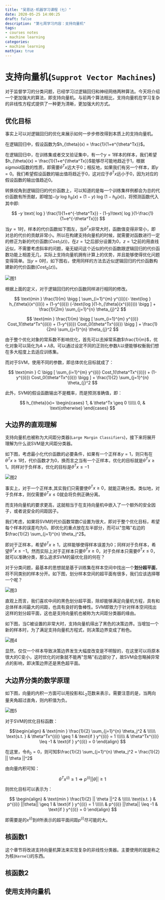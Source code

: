 ```yaml
---
title: "吴恩达·机器学习课程（七）"
date: 2020-05-25 14:00:25
draft: false
description: "第七周学习内容：支持向量机"
tags: 
- courses notes
- machine learning
categories: 
- machine learning
mathjax: true
---
```


# 支持向量机(`Supprot Vector Machines`)

对于监督学习的分类问题，已经学习过逻辑回归和神经网络两种算法。今天将介绍一个更加强大的算法，即支持向量机。与前两个算法相比，支持向量机在学习复杂的非线性方程式提供了一种更为清晰，更加强大的方式。

## 优化目标

事实上可以对逻辑回归的优化来展示如何一步步修改得到本质上的支持向量机。

在逻辑回归中，假设函数为$h_{\theta}(x) = \frac{1}{1+e^{\theta^Tx}}$。

在逻辑回归中，在训练集或者交叉验证集中，有一个$y=1$样本的样本，我们希望$h_{\theta}(x) = \frac{1}{1+e^{\theta^Tx}}$能够尽可能地趋近于1，根据$sigmoid$函数的性质，即需要$\theta^T x$远大于0；相反地，如果我们有另一个样本，即$y=0$。我们希望假设函数的输出值将趋近于0，这对应于$\theta^Tx$远小于0，因为对应的假设函数的输出值趋近0。

转换视角到逻辑回归的代价函数上，可以知道的是每一个训练集样例都会为总的代价函数有所贡献，即增加$-(y \text{ log } h_{\theta}(x) + (1-y)\text{ log }(1-h_{\theta}(x))$，将预测函数代入其中即:

$$
-y \text{ log } \frac{1}{1+e^{-\theta^Tx}} - (1-y)\text{ log }(1-\frac{1}{1+e^{-\theta^Tx}})
$$

当$y=1$时，样本的代价函数如下图左，当$\theta^Tx$非常大时，函数值变得非常小，即对总的代价的贡献非常小。所以在构建支持向量机的时候，就需要对函数进行一定的修正为新的代价函数($Cost_1(z)$)，在$z=1$之后部分设置为$0$，$z=1$之前的用直线近似，不需要考虑斜率的问题，毫无疑问这个近似的代价函数跟逻辑回归的代价函数功能上相差无几，实际上支持向量机拥有计算上的优势，并且能够使得优化问题变得简单。当$y=0$时，如下图右，使用同样的方法去近似逻辑回归的代价函数构建新的代价函数($Cost_0(z)$)。

![图1](/images/Machine_Learning_Lecture7_1.png)

根据上面的定义，对于逻辑回归的代价函数同样进行相同的修改。

$$
\text{min } \frac{1}{m} \bigg [ \sum_{i=1}^{m} y^{(i)}(- \text{log } h_{\theta}(x^{(i)}) + (1-y^{(i)}) (-\text{log }(1-h_{\theta}(x^{(i)}))) \bigg ] + \frac{1}{2m} \sum_{j=1}^{n} \theta_{j}^2
$$

$$
\text{min } \frac{1}{m} \bigg [ \sum_{i=1}^{m} y^{(i)} Cost_1(\theta^Tx^{(i)}) + (1-y^{(i)}) Cost_0(\theta^Tx^{(i)}) \bigg ] + \frac{1}{2m} \sum_{j=1}^{n} \theta_{j}^2
$$

由于整个优化对象的常系数不影响优化，首先可以去掉常系数$\frac{1}{m}$，优化对象可以简化为$A+\lambda B$。可以通过设定不同的正则化参数$\lambda$以便能够权衡我们想在多大程度上去适应训练集。

而对于SVM，使用不同的参数，即总体优化目标就成了：

$$
\text{min } C \bigg [ \sum_{i=1}^{m} y^{(i)} Cost_1(\theta^Tx^{(i)}) + (1-y^{(i)}) Cost_0(\theta^Tx^{(i)}) \bigg ] + \frac{1}{2} \sum_{j=1}^{n} \theta_{j}^2
$$

此外，SVM的假设函数输出不是概率，而是预测准确值，即：

$$
h_{\theta}(x)=
\begin{cases}
1, & \theta^Tx \geq 0 \\\\\\
0, & \text{otherwise}
\end{cases}
$$

## 大边界的直观理解

支持向量机也被称为大间距分类器(`Large Margin Classifiers`)，接下来将展开理解为什么说SVM是大间距分类器。

如下图，考虑最小化代价函数的必要条件，如果有一个正样本$y=1$，则只有在$\theta^T x \geq 1$时，代价函数才为0，换而言之当有一个正样本，优化的目标就是$\theta^T x \geq 1$。同样对于负样本，优化的目标是$\theta^T x \leq -1$

![图2](/images/Machine_Learning_Lecture7_2.png)

事实上，对于一个正样本,其实我们只需要使$\theta^Tx \geq 0$，就能正确分类。类似地，对于负样本，则仅需要$\theta^Tx \leq 0$就会将负例正确分离。

而支持向量机的要求更高，这就相当于在支持向量机中嵌入了一个额外的安全因子，或者说安全的间距因子。

我们考虑，如果将SVM的代价函数常数$C$设置为很大，即对于整个优化目标，希望每个样本的误差均为$0$。即优化的重点放在左半部分，而可以"忽略"右边的$\frac{1}{2} \sum_{j=1}^{n} \theta_j^2$。

即对于正样本，希望$\theta^Tx \geq 1$，这样能够使得样本误差为0；同样对于负样本，希望$\theta^Tx \leq -1$。然而实际上对于正样本只要$\theta^Tx \geq 0$，对于负样本只需要$\theta^Tx \leq 0$，就可以准确分类，那么追求SVM的最优化目的何在？

对于分类问题，最基本的思想就是基于训练集在样本空间中找出一个**划分超平面**，将不同类别的样本分开。如下图，划分样本空间的超平面有很多，我们应该选择哪一个呢？

![图3](/images/Machine_Learning_Lecture7_3.png)

直观上而言，我们喜欢中间的黑色划分超平面，除却能够满足向量机方程，具有和总体样本间最大的间距，也具有良好的鲁棒性。SVM即致力于针对样本空间找出这样的划分超平面，这也是支持向量机也被称为大间距分类器的缘由。

如下图，当C被设置的非常大时，支持向量机得出了黑色的决策边界。当增加一个新的样本时，为了满足支持向量机方程式，则决策边界变成了粉色。

![图4](/images/Machine_Learning_Lecture7_4.png)

显然，仅仅一个样本导致决策边界发生大幅度改变是不明智的，在这里可以将原本很大的C变小，这时优化的对象就不能再"忽略"右边部分了，故SVM会忽略掉异常点的影响，即决策边界还是黑色超平面。

## 大边界分类的数学原理

如下图，向量的内积一方面可以用投影和$L_2$范数来表示，需要注意的是，当两向量夹角超过直角，则内积值为负。

![图5](/images/Machine_Learning_Lecture7_5.png)

对于SVM的优化目标函数：

$$\begin{align}
& \text{min } \frac{1}{2} \sum_{j=1}^{n} \theta_j^2 & \\\\\\
\text{s.t.   } & \theta^Tx^{(i)} \geq 1 & \text{if } y^{(i)} = 1 \\\\\\
 & \theta^Tx^{(i)} \leq -1 & \text{if } y^{(i)} = 0 
\end{align}
$$

在这里，令$\theta_0 = 0$，则可知$\frac{1}{2} \sum_{j=1}^{n} \theta_j^2 = \frac{1}{2} || \theta ||^2$

由向量内积可知：

$$
\theta^Tx^{(i)} \geq 1 \Rightarrow p^{(i)} ||\theta|| \geq 1
$$

则优化目标可以表示为：

$$
\begin{align}
& \text{min } \frac{1}{2} || \theta ||^2 & \\\\\\
\text{s.t.   } & p^{(i)} ||\theta|| \geq 1 & \text{if } y^{(i)} = 1 \\\\\\
 & p^{(i)} ||\theta|| \leq -1 & \text{if } y^{(i)} = 0 
\end{align}
$$

即需要是的$x^{(i)}$到$\theta$所表示的超平面间距$p^{(i)}$尽可能的大。

## 核函数1

这个章节将改进支持向量机算法来实现复杂的非线性分类器。主要使用的就是称之为核(`Kernel`)的东西。



## 核函数2



## 使用支持向量机

